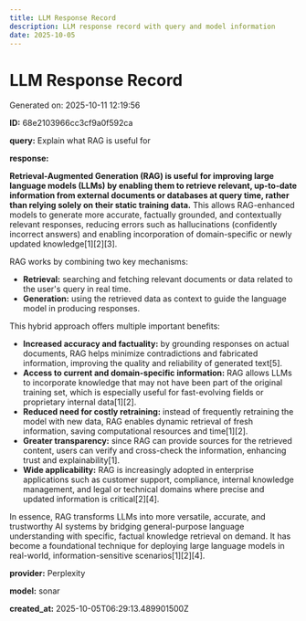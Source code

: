```yaml
---
title: LLM Response Record
description: LLM response record with query and model information
date: 2025-10-05
---
```


# LLM Response Record

Generated on: 2025-10-11 12:19:56

**ID:** 68e2103966cc3cf9a0f592ca

**query:** Explain what RAG is useful for

**response:**

**Retrieval-Augmented Generation (RAG) is useful for improving large language models (LLMs) by enabling them to retrieve relevant, up-to-date information from external documents or databases at query time, rather than relying solely on their static training data.** This allows RAG-enhanced models to generate more accurate, factually grounded, and contextually relevant responses, reducing errors such as hallucinations (confidently incorrect answers) and enabling incorporation of domain-specific or newly updated knowledge[1][2][3].

RAG works by combining two key mechanisms:
- **Retrieval:** searching and fetching relevant documents or data related to the user's query in real time.
- **Generation:** using the retrieved data as context to guide the language model in producing responses.

This hybrid approach offers multiple important benefits:
- **Increased accuracy and factuality:** by grounding responses on actual documents, RAG helps minimize contradictions and fabricated information, improving the quality and reliability of generated text[5].
- **Access to current and domain-specific information:** RAG allows LLMs to incorporate knowledge that may not have been part of the original training set, which is especially useful for fast-evolving fields or proprietary internal data[1][2].
- **Reduced need for costly retraining:** instead of frequently retraining the model with new data, RAG enables dynamic retrieval of fresh information, saving computational resources and time[1][2].
- **Greater transparency:** since RAG can provide sources for the retrieved content, users can verify and cross-check the information, enhancing trust and explainability[1].
- **Wide applicability:** RAG is increasingly adopted in enterprise applications such as customer support, compliance, internal knowledge management, and legal or technical domains where precise and updated information is critical[2][4].

In essence, RAG transforms LLMs into more versatile, accurate, and trustworthy AI systems by bridging general-purpose language understanding with specific, factual knowledge retrieval on demand. It has become a foundational technique for deploying large language models in real-world, information-sensitive scenarios[1][2][4].

**provider:** Perplexity

**model:** sonar

**created_at:** 2025-10-05T06:29:13.489901500Z

